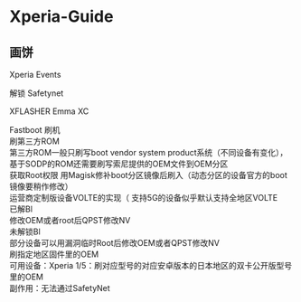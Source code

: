 # Xperia-Guide

## 画饼

Xperia Events

解锁
Safetynet

XFLASHER
Emma
XC

Fastboot 刷机    
  刷第三方ROM  
  第三方ROM一般只刷写boot vendor system product系统（不同设备有变化），基于SODP的ROM还需要刷写索尼提供的OEM文件到OEM分区  
  获取Root权限 用Magisk修补boot分区镜像后刷入（动态分区的设备官方的boot镜像要稍作修改）  
 运营商定制版设备VOLTE的实现（ 支持5G的设备似乎默认支持全地区VOLTE  
  已解Bl  
  修改OEM或者root后QPST修改NV  
  未解锁Bl  
   部分设备可以用漏洞临时Root后修改OEM或者QPST修改NV  
   刷指定地区固件里的OEM  
    可用设备：Xperia 1/5：刷对应型号的对应安卓版本的日本地区的双卡公开版型号里的OEM  
    副作用：无法通过SafetyNet  
